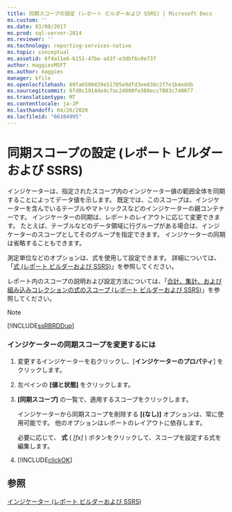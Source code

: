```yaml
---
title: 同期スコープの設定 (レポート ビルダーおよび SSRS) | Microsoft Docs
ms.custom: ''
ms.date: 03/08/2017
ms.prod: sql-server-2014
ms.reviewer: ''
ms.technology: reporting-services-native
ms.topic: conceptual
ms.assetid: 6f4a11e6-6151-47be-a43f-e3dbf6c0e737
author: maggiesMSFT
ms.author: maggies
manager: kfile
ms.openlocfilehash: 69fa6500439e51705e9dfd3ee838c2f7e1b4eddb
ms.sourcegitcommit: 6fd8c1914de4c7ac24900fe388ecc7883c740077
ms.translationtype: MT
ms.contentlocale: ja-JP
ms.lasthandoff: 04/26/2020
ms.locfileid: "66104995"
---
```

# <a name="set-synchronization-scope-report-builder-and-ssrs"></a>同期スコープの設定 (レポート ビルダーおよび SSRS)
  インジケーターは、指定されたスコープ内のインジケーター値の範囲全体を同期することによってデータ値を示します。 既定では、このスコープは、インジケーターを含んでいるテーブルやマトリックスなどのインジケーターの親コンテナーです。 インジケーターの同期は、レポートのレイアウトに応じて変更できます。 たとえば、テーブルなどのデータ領域に行グループがある場合は、インジケーターのスコープとしてそのグループを指定できます。 インジケーターの同期は省略することもできます。  
  
 測定単位などのオプションは、式を使用して設定できます。 詳細については、「[式 (レポート ビルダーおよび SSRS)](expressions-report-builder-and-ssrs.md)」を参照してください。  
  
 レポート内のスコープの説明および設定方法については、「[合計、集計、および組み込みコレクションの式のスコープ &#40;レポート ビルダーおよび SSRS&#41;](expression-scope-for-totals-aggregates-and-built-in-collections.md)」を参照してください。  
  
> [!NOTE]  
>  [!INCLUDE[ssRBRDDup](../../includes/ssrbrddup-md.md)]  
  
### <a name="to-change-the-synchronization-scope-of-an-indicator"></a>インジケーターの同期スコープを変更するには  
  
1.  変更するインジケーターを右クリックし、[**インジケーターのプロパティ**] をクリックします。  
  
2.  左ペインの **[値と状態]** をクリックします。  
  
3.  **[同期スコープ]** の一覧で、適用するスコープをクリックします。  
  
     インジケーターから同期スコープを削除する **[(なし)]** オプションは、常に使用可能です。 他のオプションはレポートのレイアウトに依存します。  
  
     必要に応じて、 **式** ( *[fx]* ) ボタンをクリックして、スコープを設定する式を編集します。  
  
4.  [!INCLUDE[clickOK](../../includes/clickok-md.md)]  
  
## <a name="see-also"></a>参照  
 [インジケーター &#40;レポート ビルダーおよび SSRS&#41;](indicators-report-builder-and-ssrs.md)  
  
  
